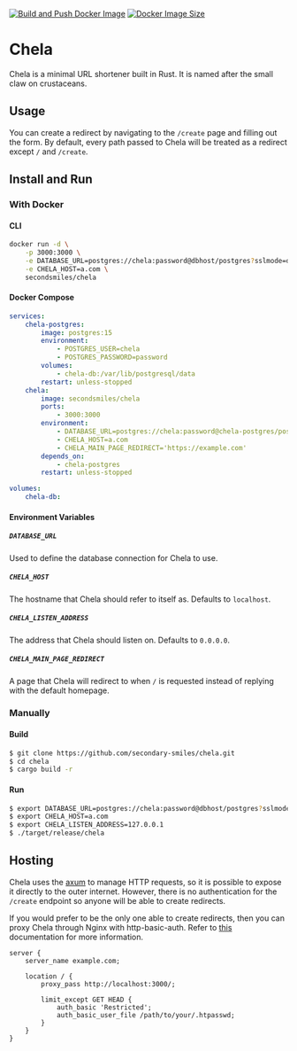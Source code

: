 [![Build and Push Docker Image](https://github.com/secondary-smiles/chela/actions/workflows/docker-image.yml/badge.svg)](https://github.com/secondary-smiles/chela/actions/workflows/docker-image.yml)
[![Docker Image Size](https://img.shields.io/docker/image-size/secondsmiles/chela)](https://hub.docker.com/r/secondsmiles/chela)

# Chela
Chela is a minimal URL shortener built in Rust. It is named after the small claw on crustaceans.

## Usage
You can create a redirect by navigating to the `/create` page and filling out the form. By default, every path passed to Chela will be treated as a redirect except `/` and `/create`.

## Install and Run
### With Docker
#### CLI
```bash
docker run -d \
    -p 3000:3000 \
    -e DATABASE_URL=postgres://chela:password@dbhost/postgres?sslmode=disable \
    -e CHELA_HOST=a.com \
    secondsmiles/chela
```

#### Docker Compose
```yaml
services:
    chela-postgres:
        image: postgres:15
        environment:
            - POSTGRES_USER=chela
            - POSTGRES_PASSWORD=password
        volumes:
            - chela-db:/var/lib/postgresql/data
        restart: unless-stopped
    chela:
        image: secondsmiles/chela
        ports:
            - 3000:3000
        environment:
            - DATABASE_URL=postgres://chela:password@chela-postgres/postgres?sslmode=disable
            - CHELA_HOST=a.com
            - CHELA_MAIN_PAGE_REDIRECT='https://example.com'
        depends_on:
            - chela-postgres
        restart: unless-stopped

volumes:
    chela-db:
```

#### Environment Variables

##### `DATABASE_URL`
Used to define the database connection for Chela to use.

##### `CHELA_HOST`
The hostname that Chela should refer to itself as. Defaults to `localhost`.

##### `CHELA_LISTEN_ADDRESS`
The address that Chela should listen on. Defaults to `0.0.0.0`. 

##### `CHELA_MAIN_PAGE_REDIRECT`
A page that Chela will redirect to when `/` is requested instead of replying with the default homepage.

### Manually
#### Build
```bash
$ git clone https://github.com/secondary-smiles/chela.git
$ cd chela
$ cargo build -r
```

#### Run
```bash
$ export DATABASE_URL=postgres://chela:password@dbhost/postgres?sslmode=disable
$ export CHELA_HOST=a.com
$ export CHELA_LISTEN_ADDRESS=127.0.0.1
$ ./target/release/chela
```

## Hosting
Chela uses the [axum](https://crates.io/crates/axum) to manage HTTP requests, so it is possible to expose it directly to the outer internet. However, there is no authentication for the `/create` endpoint so anyone will be able to create redirects.

If you would prefer to be the only one able to create redirects, then you can proxy Chela through Nginx with http-basic-auth. Refer to [this](https://docs.nginx.com/nginx/admin-guide/security-controls/configuring-http-basic-authentication/) documentation for more information.

```nginx
server {
    server_name example.com;
    
    location / {
        proxy_pass http://localhost:3000/;

        limit_except GET HEAD {
            auth_basic 'Restricted';
            auth_basic_user_file /path/to/your/.htpasswd;
        }
    }
}
```
